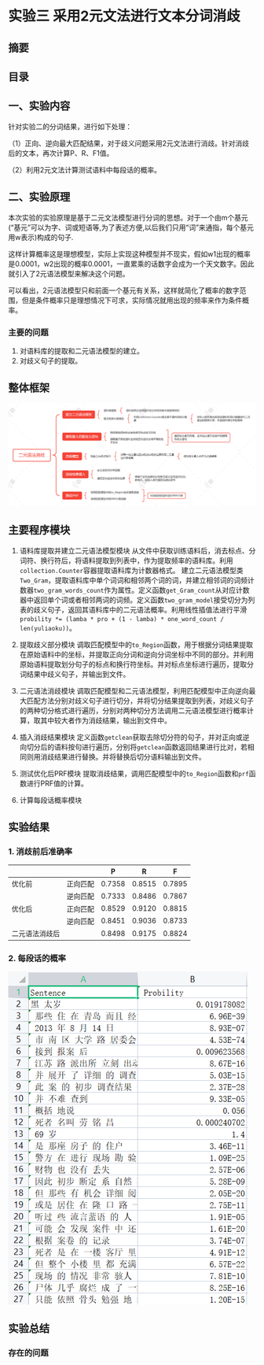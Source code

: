 # **实验三 采用2元文法进行文本分词消歧**



## 摘要















## 目录













## 一、实验内容

针对实验二的分词结果，进行如下处理：

（1）正向、逆向最大匹配结果，对于歧义问题采用2元文法进行消歧。针对消歧后的文本，再次计算P、R、F1值。

（2）利用2元文法计算测试语料中每段话的概率。



## 二、实验原理

本次实验的实验原理是基于二元文法模型进行分词的思想。对于一个由m个基元(“基元”可以为字、词或短语等,为了表述方便,以后我们只用“词”来通指，每个基元用w表示)构成的句子.

这样计算概率这是理想模型，实际上实现这种模型并不现实，假如w1出现的概率是0.0001，w2出现的概率0.0001，一直累乘的话数字会成为一个天文数字。因此就引入了2元语法模型来解决这个问题。

可以看出，2元语法模型只和前面一个基元有关系，这样就简化了概率的数字范围，但是条件概率只是理想情况下可求，实际情况就用出现的频率来作为条件概率。

### 主要的问题

1. 对语料库的提取和二元语法模型的建立。
2. 对歧义句子的提取。

## 整体框架

![二元语法消歧整体框架](二元语法消歧整体框架.png)



## 主要程序模块

1. 语料库提取并建立二元语法模型模块
   从文件中获取训练语料后，消去标点、分词符、换行符后，将语料提取到列表中，作为提取频率的语料库。利用`collection.Counter`容器提取语料库为计数器格式。
   建立二元语法模型类`Two_Gram`，提取语料库中单个词词和相邻两个词的词，并建立相邻词的词频计数器`two_gram_words_count`作为属性。定义函数`get_Gram_count`从对应计数器中返回单个词或者相邻两词的词频。定义函数`two_gram_model`接受切分为列表的歧义句子，返回其语料库中的二元语法概率。利用线性插值法进行平滑`probility *= (lamba * pro + (1 - lamba) * one_word_count / len(yuliaoku))`。

2. 提取歧义部分模块
   调取匹配模型中的`to_Region`函数，用于根据分词结果提取在原始语料中的坐标，并提取正向分词和逆向分词坐标中不同的部分。并利用原始语料提取划分句子的标点和换行符坐标。并对标点坐标进行遍历，提取分词结果中歧义句子，并输出到文件。

3. 二元语法消歧模块
   调取匹配模型和二元语法模型，利用匹配模型中正向逆向最大匹配方法分别对歧义句子进行切分，并将切分结果提取到列表，对歧义句子的两种切分格式进行遍历，分别对两种切分方法调用二元语法模型进行概率计算，取其中较大者作为消歧结果，输出到文件中。

4. 插入消歧结果模块
   定义函数`getclean`获取去除切分符的句子，并对正向或逆向切分后的语料按句进行遍历，分别将`getclean`函数返回结果进行比对，若相同则用消歧结果进行替换。并将替换后切分语料输出到文件。

5. 测试优化后PRF模块
   提取消歧结果，调用匹配模型中的`to_Region`函数和`prf`函数进行PRF值的计算。

6. 计算每段话概率模块

## 实验结果

### 1. 消歧前后准确率

|                |          | P      | R      | F      |
| -------------- | -------- | ------ | ------ | ------ |
| 优化前         | 正向匹配 | 0.7358 | 0.8515 | 0.7895 |
|                | 逆向匹配 | 0.7333 | 0.8486 | 0.7867 |
| 优化后         | 正向匹配 | 0.8529 | 0.9120 | 0.8815 |
|                | 逆向匹配 | 0.8451 | 0.9036 | 0.8733 |
| 二元语法消歧后 |          | 0.8498 | 0.9175 | 0.8824 |



### 2. 每段话的概率



![每段话的概率](每段话的概率.png)







## 实验总结





### 存在的问题



















